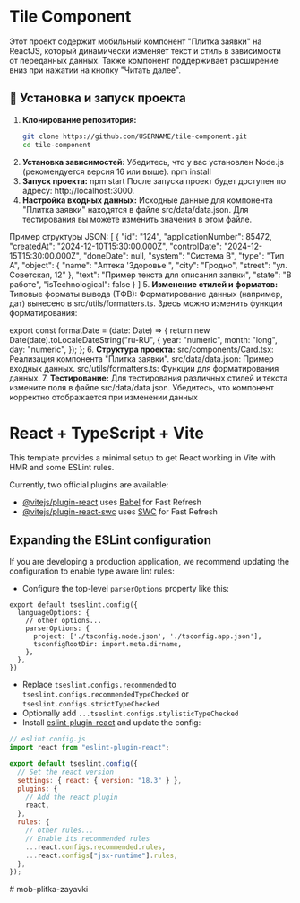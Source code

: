 # Tile Component

Этот проект содержит мобильный компонент "Плитка заявки" на ReactJS, который динамически изменяет текст и стиль в зависимости от переданных данных. Также компонент поддерживает расширение вниз при нажатии на кнопку "Читать далее".

## 🚀 Установка и запуск проекта

1. **Клонирование репозитория:**
   ```bash
   git clone https://github.com/USERNAME/tile-component.git
   cd tile-component
   ```
2. **Установка зависимостей:**
   Убедитесь, что у вас установлен Node.js (рекомендуется версия 16 или выше).
   npm install
3. **Запуск проекта:**
   npm start
   После запуска проект будет доступен по адресу: http://localhost:3000.
4. **Настройка входных данных:**
   Исходные данные для компонента "Плитка заявки" находятся в файле src/data/data.json. Для тестирования вы можете изменить значения в этом файле.

Пример структуры JSON:
[
{
"id": "124",
"applicationNumber": 85472,
"createdAt": "2024-12-10T15:30:00.000Z",
"controlDate": "2024-12-15T15:30:00.000Z",
"doneDate": null,
"system": "Система B",
"type": "Тип A",
"object": {
"name": "Аптека 'Здоровье'",
"city": "Гродно",
"street": "ул. Советская, 12"
},
"text": "Пример текста для описания заявки",
"state": "В работе",
"isTechnological": false
}
] 5. **Изменение стилей и форматов:**
Типовые форматы вывода (ТФВ): Форматирование данных (например, дат) вынесено в src/utils/formatters.ts. Здесь можно изменить функции форматирования:

export const formatDate = (date: Date) => {
return new Date(date).toLocaleDateString("ru-RU", {
year: "numeric",
month: "long",
day: "numeric",
});
}; 6. **Структура проекта:**
src/components/Card.tsx: Реализация компонента "Плитка заявки".
src/data/data.json: Пример входных данных.
src/utils/formatters.ts: Функции для форматирования данных. 7. **Тестирование:**
Для тестирования различных стилей и текста измените поля в файле src/data/data.json.
Убедитесь, что компонент корректно отображается при изменении данных

# React + TypeScript + Vite

This template provides a minimal setup to get React working in Vite with HMR and some ESLint rules.

Currently, two official plugins are available:

- [@vitejs/plugin-react](https://github.com/vitejs/vite-plugin-react/blob/main/packages/plugin-react/README.md) uses [Babel](https://babeljs.io/) for Fast Refresh
- [@vitejs/plugin-react-swc](https://github.com/vitejs/vite-plugin-react-swc) uses [SWC](https://swc.rs/) for Fast Refresh

## Expanding the ESLint configuration

If you are developing a production application, we recommend updating the configuration to enable type aware lint rules:

- Configure the top-level `parserOptions` property like this:

```
export default tseslint.config({
  languageOptions: {
    // other options...
    parserOptions: {
      project: ['./tsconfig.node.json', './tsconfig.app.json'],
      tsconfigRootDir: import.meta.dirname,
    },
  },
})
```

- Replace `tseslint.configs.recommended` to `tseslint.configs.recommendedTypeChecked` or `tseslint.configs.strictTypeChecked`
- Optionally add `...tseslint.configs.stylisticTypeChecked`
- Install [eslint-plugin-react](https://github.com/jsx-eslint/eslint-plugin-react) and update the config:

```js
// eslint.config.js
import react from "eslint-plugin-react";

export default tseslint.config({
  // Set the react version
  settings: { react: { version: "18.3" } },
  plugins: {
    // Add the react plugin
    react,
  },
  rules: {
    // other rules...
    // Enable its recommended rules
    ...react.configs.recommended.rules,
    ...react.configs["jsx-runtime"].rules,
  },
});
```

#   m o b - p l i t k a - z a y a v k i 
 
 
